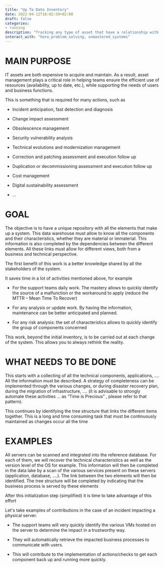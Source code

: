 ```yaml
---
title: "Up To Date Inventory"
date: 2022-04-12T16:02:59+02:00
draft: false
categories:
- running
description: "Tracking any type of asset that have a relationship with my systems is the foundation of efficient operations"
interact_with: "hero_problem_solving, unmastered_systems"
---
```



# MAIN PURPOSE

IT assets are both expensive to acquire and maintain. As a result, asset management plays a critical role in helping teams ensure the efficient use of resources (availability, up to date, etc.), while supporting the needs of users and business functions.

This is something that is required for many actions, such as

* Incident anticipation, fast detection and diagnosis

* Change impact assessment

* Obsolescence management

* Security vulnerability analysis

* Technical evolutions and modernization management

* Correction and patching assessment and execution follow up

* Duplication or decommissioning assessment and execution follow up

* Cost management

* Digital sustainability assessment

* …



# GOAL

The objective is to have a unique repository with all the elements that make up a system. This data warehouse must allow to know all the components and their characteristics, whether they are material or immaterial. This information is also completed by the dependencies between the different elements. All these links must allow for different views, both from a business and technical perspective.

The first benefit of this work is a better knowledge shared by all the stakeholders of the system.

It saves time in a lot of activities mentioned above, for example

* For the support teams daily work. The mastery allows to quickly identify the source of a malfunction or the workaround to apply (reduce the MTTR – Mean Time To Recover)

* For any analysis or update work. By having the information, maintenance can be better anticipated and planned.

* For any risk analysis: the set of characteristics allows to quickly identify the group of components concerned

This work, beyond the initial inventory, is to be carried out at each change of the system. This allows you to always rethink the reality.



# WHAT NEEDS TO BE DONE


This starts with a collecting of all the technical components, applications, ....  All the information must be described. A strategy of completeness can be implemented through the various changes, or during disaster recovery plan, during the migration of infrastructure, .... (it is advisable to strongly automate these activities … as “Time is Precious” , please refer to that pattern).

This continues by identifying the tree structure that links the different items together. This is a long and time consuming task that must be continuously maintained as changes occur all the time



# EXAMPLES



All servers can be scanned and integrated into the reference database. For each of them, we will recover the technical characteristics as well as the version level of the OS for example. This information will then be completed in the data lake by a scan of the various services present on these servers (application, database, ....). The link between the two elements will then be identified. The tree structure will be completed by indicating that the business process is served by these elements



After this initialization step (simplified) it is time to take advantage of this effort


Let's take examples of contributions in the case of an incident impacting a physical server.

* The support teams will very quickly identify the various VMs hosted on the server to determine the impact in a trustworthy way.

* They will automatically retrieve the impacted business processes to communicate with users.

* This will contribute to the implementation of actions/checks to get each component back up and running more quickly. 
